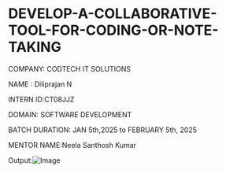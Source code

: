 # DEVELOP-A-COLLABORATIVE-TOOL-FOR-CODING-OR-NOTE-TAKING

COMPANY: CODTECH IT SOLUTIONS

NAME : Diliprajan N

INTERN ID:CT08JJZ

DOMAIN: SOFTWARE DEVELOPMENT

BATCH DURATION: JAN 5th,2025 to FEBRUARY 5th, 2025

MENTOR NAME:Neela Santhosh Kumar

Output:![Image](https://github.com/user-attachments/assets/0926029e-68d7-4ad6-8119-d47c8ae7a839)
